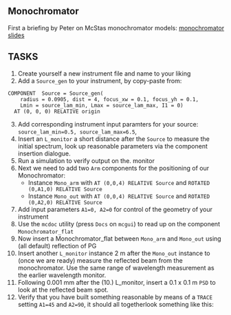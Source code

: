 ## Monochromator

First a briefing by Peter on McStas monochromator models:
[monochromator slides](Monochromators.pdf)

## TASKS

1. Create yourself a new instrument file and name to your liking
2. Add a `Source_gen` to your instrument, by copy-paste from:

```
COMPONENT  Source = Source_gen(
    radius = 0.0905, dist = 4, focus_xw = 0.1, focus_yh = 0.1,
    Lmin = source_lam_min, Lmax = source_lam_max, I1 = 0)
  AT (0, 0, 0) RELATIVE origin
```
3. Add corresponding instrument input paramters for your source: `source_lam_min=0.5, source_lam_max=6.5`,
4. Insert an `L_monitor` a short distance after the `Source` to measure the initial spectrum, look up reasonable parameters via the component insertion dialogue.
5. Run a simulation to verify output on the. monitor
6. Next we need to add two `Arm` components for the positioning of our Monochromator:
   * Instance `Mono_arm` with `AT (0,0,4) RELATIVE Source` and `ROTATED (0,A1,0) RELATIVE Source`
   * Instance `Mono_out` with `AT (0,0,4) RELATIVE Source` and `ROTATED (0,A2,0) RELATIVE Source`
7. Add input parameters `A1=0, A2=0` for control of the geometry of your instrument
8. Use the `mcdoc` utility (press `Docs` on `mcgui`) to read up on the component `Monochromator_flat`
9. Now insert a Monochromator_flat between `Mono_arm` and `Mono_out` using (all default) reflection of PG
10. Insert another `L_monitor` instance 2 m after the `Mono_out` instance to (once we are ready) measure the reflected beam from the monochromator. Use the same range of wavelength measurement as the earlier wavelength monitor.
11. Following 0.001 mm after the (10.) L_monitor, insert a 0.1 x 0.1 m `PSD` to look at the reflected beam spot.
12. Verify that you have built something reasonable by means of a `TRACE` setting `A1=45` and `A2=90`, it should all togetherlook something like this:

